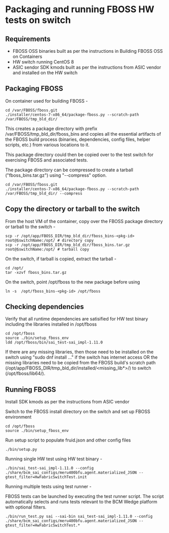 # Packaging and running FBOSS HW tests on switch

## Requirements
 - FBOSS OSS binaries built as per the instructions in Building FBOSS OSS on Containers
 - HW switch running CentOS 8
 - ASIC sendor SDK kmods built as per the instructions from ASIC vendor and installed on the HW switch

## Packaging FBOSS

On container used for building FBOSS -

```
cd /var/FBOSS/fboss.git
./installer/centos-7-x86_64/package-fboss.py --scratch-path /var/FBOSS/tmp_bld_dir/
```

This creates a package directory with prefix /var/FBOSS/tmp_bld_dir/fboss_bins and copies all the essential artifacts of the FBOSS build process (binaries, dependencies, config files, helper scripts, etc.) from various locations to it.

This package directory could then be copied over to the test switch for exercising FBOSS and associated tests.

The package directory can be compressed to create a tarball ("fboss_bins.tar.gz") using "--compress" option.

```
cd /var/FBOSS/fboss.git
./installer/centos-7-x86_64/package-fboss.py --scratch-path /var/FBOSS/tmp_bld_dir/ --compress
```

## Copy the directory or tarball to the switch

From the host VM of the container, copy over the FBOSS package directory or tarball to the switch -

```
scp -r /opt/app/FBOSS_DIR/tmp_bld_dir/fboss_bins-<pkg-id> root@$switchName:/opt/ # directory copy
scp -r /opt/app/FBOSS_DIR/tmp_bld_dir/fboss_bins.tar.gz root@$switchName:/opt/ # tarball copy
```

On the switch, if tarball is copied, extract the tarball -

```
cd /opt/
tar -xzvf fboss_bins.tar.gz
```

On the switch, point /opt/fboss to the new package before using

```
ln -s  /opt/fboss_bins-<pkg-id> /opt/fboss
```

## Checking dependencies

Verify that all runtime dependencies are satisified for HW test binary including the libraries installed in /opt/fboss

```
cd /opt/fboss
source ./bin/setup_fboss_env
ldd /opt/fboss/bin/sai_test-sai_impl-1.11.0
```

If there are any missing libraries, then those need to be installed on the switch using "sudo dnf install ..." if the switch has internet access OR the missing libraries need to be copied from the FBOSS build's scratch path (/opt/app/FBOSS_DIR/tmp_bld_dir/installed/<missing_lib*>/) to switch (/opt/fboss/lib64/).

## Running FBOSS

Install SDK kmods as per the instructions from ASIC vendor

Switch to the FBOSS install directory on the switch and set up FBOSS environment

```
cd /opt/fboss
source ./bin/setup_fboss_env
```

Run setup script to populate fruid.json and other config files

```
./bin/setup.py
```

Running single HW test using HW test binary - 

```
./bin/sai_test-sai_impl-1.11.0 --config ./share/bcm_sai_configs/meru400bfu.agent.materialized_JSON --gtest_filter=HwFabricSwitchTest.init
```

Running multiple tests using test runner -

FBOSS tests can be launched by executing the test runner script. The script automatically selects and runs tests relevant to the BCM Wedge platform with optional filters.

```
./bin/run_test.py sai --sai-bin sai_test-sai_impl-1.11.0 --config ./share/bcm_sai_configs/meru400bfu.agent.materialized_JSON --gtest_filter=HwFabricSwitchTest.*
```


